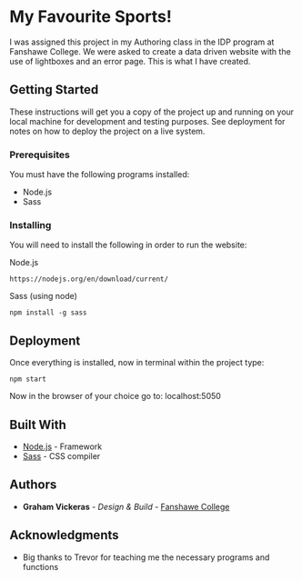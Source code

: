 # My Favourite Sports!

I was assigned this project in my Authoring class in the IDP program at Fanshawe College. We were asked to create a data driven website with the use of lightboxes and an error page. This is what I have created. 

## Getting Started

These instructions will get you a copy of the project up and running on your local machine for development and testing purposes. See deployment for notes on how to deploy the project on a live system.

### Prerequisites

You must have the following programs installed: 

* Node.js
* Sass

### Installing

You will need to install the following in order to run the website:

Node.js
```
https://nodejs.org/en/download/current/
```

Sass (using node)
```
npm install -g sass
```

## Deployment

Once everything is installed, now in terminal within the project type:

```
npm start
```

Now in the browser of your choice go to: localhost:5050

## Built With

* [Node.js](https://nodejs.org/en/) - Framework
* [Sass](https://sass-lang.com/) - CSS compiler

## Authors

* **Graham Vickeras** - *Design & Build* - [Fanshawe College](https://github.com/grahamvickers)

## Acknowledgments

* Big thanks to Trevor for teaching me the necessary programs and functions
